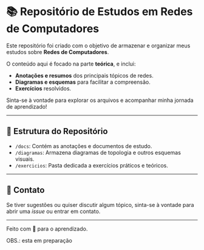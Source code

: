 # 📚 Repositório de Estudos em Redes de Computadores

Este repositório foi criado com o objetivo de armazenar e organizar meus estudos sobre **Redes de Computadores**.

O conteúdo aqui é focado na parte **teórica**, e inclui:

* **Anotações e resumos** dos principais tópicos de redes.
* **Diagramas e esquemas** para facilitar a compreensão.
* **Exercícios** resolvidos.

Sinta-se à vontade para explorar os arquivos e acompanhar minha jornada de aprendizado!

---

## 📌 Estrutura do Repositório

* `/docs`: Contém as anotações e documentos de estudo.
* `/diagramas`: Armazena diagramas de topologia e outros esquemas visuais.
* `/exercicios`: Pasta dedicada a exercícios práticos e teóricos.

---

## 🤝 Contato

Se tiver sugestões ou quiser discutir algum tópico, sinta-se à vontade para abrir uma _issue_ ou entrar em contato.

---

Feito com 💙 para o aprendizado.


OBS.: esta em preparação
